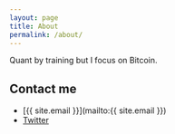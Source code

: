 ```yaml
---
layout: page
title: About
permalink: /about/
---
```


Quant by training but I focus on Bitcoin.

## Contact me

- [{{ site.email }}](mailto:{{ site.email }})
- [Twitter](https://twitter.com/simon_gltr)